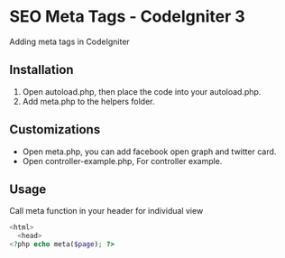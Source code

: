 # SEO Meta Tags - CodeIgniter 3
Adding meta tags in CodeIgniter

## Installation
1. Open autoload.php, then place the code into your autoload.php.
2. Add meta.php to the helpers folder.

## Customizations
- Open meta.php, you can add facebook open graph and twitter card.
- Open controller-example.php, For controller example.

## Usage
Call meta function in your header for individual view
~~~php
<html>
  <head>
<?php echo meta($page); ?>
~~~
